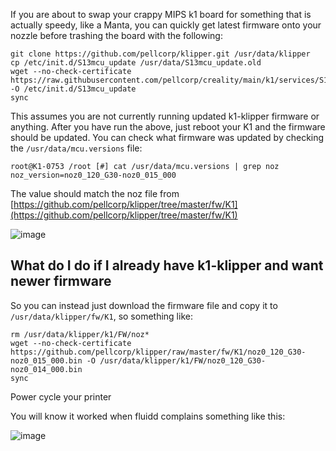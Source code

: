 If you are about to swap your crappy MIPS k1 board for something that is actually speedy, like a Manta, you can quickly get latest firmware onto your nozzle before trashing the board with the following:

```
git clone https://github.com/pellcorp/klipper.git /usr/data/klipper
cp /etc/init.d/S13mcu_update /usr/data/S13mcu_update.old
wget --no-check-certificate https://raw.githubusercontent.com/pellcorp/creality/main/k1/services/S13mcu_update -O /etc/init.d/S13mcu_update
sync
```

This assumes you are not currently running updated k1-klipper firmware or anything.  After you have run the above, just reboot your K1 and the firmware should be updated.   You can check what firmware was updated by checking the `/usr/data/mcu.versions` file:

```
root@K1-0753 /root [#] cat /usr/data/mcu.versions | grep noz
noz_version=noz0_120_G30-noz0_015_000
```

The value should match the noz file from [https://github.com/pellcorp/klipper/tree/master/fw/K1](https://github.com/pellcorp/klipper/tree/master/fw/K1)

![image](https://github.com/user-attachments/assets/1eacb26d-308f-4a47-9c12-b9769ece7407)

## What do I do if I already have k1-klipper and want newer firmware

So you can instead just download the firmware file and copy it to `/usr/data/klipper/fw/K1`, so something like:

```
rm /usr/data/klipper/k1/FW/noz*
wget --no-check-certificate https://github.com/pellcorp/klipper/raw/master/fw/K1/noz0_120_G30-noz0_015_000.bin -O /usr/data/klipper/k1/FW/noz0_120_G30-noz0_014_000.bin
sync
```

Power cycle your printer

You will know it worked when fluidd complains something like this:

![image](https://github.com/user-attachments/assets/e8af3447-36d8-4c45-aa61-ab0b2cc54941)
